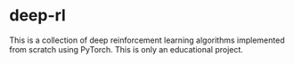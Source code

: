 # deep-rl

This is a collection of deep reinforcement learning algorithms implemented from scratch using PyTorch.
This is only an educational project.

